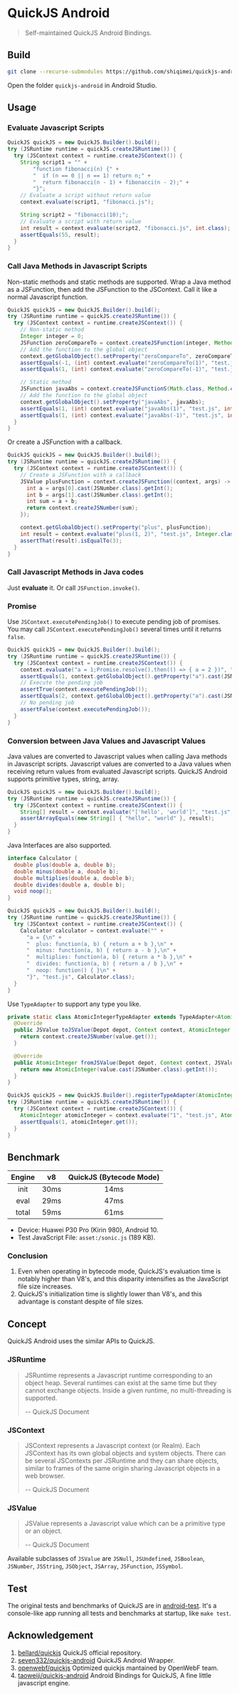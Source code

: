 # QuickJS Android

> Self-maintained QuickJS Android Bindings.

## Build

```bash
git clone --recurse-submodules https://github.com/shiqimei/quickjs-android.git
```

Open the folder `quickjs-android` in Android Studio.

## Usage

### Evaluate Javascript Scripts

```Java
QuickJS quickJS = new QuickJS.Builder().build();
try (JSRuntime runtime = quickJS.createJSRuntime()) {
  try (JSContext context = runtime.createJSContext()) {
    String script1 = "" +
        "function fibonacci(n) {" +
        "  if (n == 0 || n == 1) return n;" +
        "  return fibonacci(n - 1) + fibonacci(n - 2);" +
        "}";
    // Evaluate a script without return value
    context.evaluate(script1, "fibonacci.js");

    String script2 = "fibonacci(10);";
    // Evaluate a script with return value
    int result = context.evaluate(script2, "fibonacci.js", int.class);
    assertEquals(55, result);
  }
}
```

### Call Java Methods in Javascript Scripts

Non-static methods and static methods are supported. Wrap a Java method as a JSFunction, then add the JSFunction to the JSContext. Call it like a normal Javascript function.

```Java
QuickJS quickJS = new QuickJS.Builder().build();
try (JSRuntime runtime = quickJS.createJSRuntime()) {
  try (JSContext context = runtime.createJSContext()) {
    // Non-static method
    Integer integer = 0;
    JSFunction zeroCompareTo = context.createJSFunction(integer, Method.create(Integer.class, Integer.class.getMethod("compareTo", Integer.class)));
    // Add the function to the global object
    context.getGlobalObject().setProperty("zeroCompareTo", zeroCompareTo);
    assertEquals(-1, (int) context.evaluate("zeroCompareTo(1)", "test.js", int.class));
    assertEquals(1, (int) context.evaluate("zeroCompareTo(-1)", "test.js", int.class));

    // Static method
    JSFunction javaAbs = context.createJSFunctionS(Math.class, Method.create(Math.class, Math.class.getMethod("abs", int.class)));
    // Add the function to the global object
    context.getGlobalObject().setProperty("javaAbs", javaAbs);
    assertEquals(1, (int) context.evaluate("javaAbs(1)", "test.js", int.class));
    assertEquals(1, (int) context.evaluate("javaAbs(-1)", "test.js", int.class));
  }
}
```

Or create a JSFunction with a callback.

```Java
QuickJS quickJS = new QuickJS.Builder().build();
try (JSRuntime runtime = quickJS.createJSRuntime()) {
  try (JSContext context = runtime.createJSContext()) {
    // Create a JSFunction with a callback
    JSValue plusFunction = context.createJSFunction((context, args) -> {
      int a = args[0].cast(JSNumber.class).getInt();
      int b = args[1].cast(JSNumber.class).getInt();
      int sum = a + b;
      return context.createJSNumber(sum);
    });

    context.getGlobalObject().setProperty("plus", plusFunction);
    int result = context.evaluate("plus(1, 2)", "test.js", Integer.class);
    assertThat(result).isEqualTo(3);
  }
}
```

### Call Javascript Methods in Java codes

Just **evaluate** it. Or call `JSFunction.invoke()`.

### Promise

Use `JSContext.executePendingJob()` to execute pending job of promises. You may call `JSContext.executePendingJob()` several times until it returns `false`.

```Java
QuickJS quickJS = new QuickJS.Builder().build();
try (JSRuntime runtime = quickJS.createJSRuntime()) {
  try (JSContext context = runtime.createJSContext()) {
    context.evaluate("a = 1;Promise.resolve().then(() => { a = 2 })", "test.js");
    assertEquals(1, context.getGlobalObject().getProperty("a").cast(JSNumber.class).getInt());
    // Execute the pending job
    assertTrue(context.executePendingJob());
    assertEquals(2, context.getGlobalObject().getProperty("a").cast(JSNumber.class).getInt());
    // No pending job
    assertFalse(context.executePendingJob());
  }
}
```

### Conversion between Java Values and Javascript Values

Java values are converted to Javascript values when calling Java methods in Javascript scripts. Javascript values are converted to a Java values when receiving return values from evaluated Javascript scripts. QuickJS Android supports primitive types, string, array.

```Java
QuickJS quickJS = new QuickJS.Builder().build();
try (JSRuntime runtime = quickJS.createJSRuntime()) {
  try (JSContext context = runtime.createJSContext()) {
    String[] result = context.evaluate("['hello', 'world']", "test.js", String[].class);
    assertArrayEquals(new String[] { "hello", "world" }, result);
  }
}
```

Java Interfaces are also supported.

```Java
interface Calculator {
  double plus(double a, double b);
  double minus(double a, double b);
  double multiplies(double a, double b);
  double divides(double a, double b);
  void noop();
}

QuickJS quickJS = new QuickJS.Builder().build();
try (JSRuntime runtime = quickJS.createJSRuntime()) {
  try (JSContext context = runtime.createJSContext()) {
    Calculator calculator = context.evaluate("" +
      "a = {\n" +
      "  plus: function(a, b) { return a + b },\n" +
      "  minus: function(a, b) { return a - b },\n" +
      "  multiplies: function(a, b) { return a * b },\n" +
      "  divides: function(a, b) { return a / b },\n" +
      "  noop: function() { }\n" +
      "}", "test.js", Calculator.class);
  }
}
```

Use `TypeAdapter` to support any type you like.

```Java
private static class AtomicIntegerTypeAdapter extends TypeAdapter<AtomicInteger> {
  @Override
  public JSValue toJSValue(Depot depot, Context context, AtomicInteger value) {
    return context.createJSNumber(value.get());
  }

  @Override
  public AtomicInteger fromJSValue(Depot depot, Context context, JSValue value) {
    return new AtomicInteger(value.cast(JSNumber.class).getInt());
  }
}

QuickJS quickJS = new QuickJS.Builder().registerTypeAdapter(AtomicInteger.class, new AtomicIntegerTypeAdapter()).build();
try (JSRuntime runtime = quickJS.createJSRuntime()) {
  try (JSContext context = runtime.createJSContext()) {
    AtomicInteger atomicInteger = context.evaluate("1", "test.js", AtomicInteger.class);
    assertEquals(1, atomicInteger.get());
  }
}
```

## Benchmark

| Engine | v8   | QuickJS (Bytecode Mode) |
| :-: | :-: | :-: |
| init   | 30ms | 14ms                    |
| eval   | 29ms | 47ms                    |
| total  | 59ms | 61ms                    |

- Device: Huawei P30 Pro (Kirin 980), Android 10.
- Test JavaScript File: `asset:/sonic.js` (189 KB).

### Conclusion

1. Even when operating in bytecode mode, QuickJS's evaluation time is notably higher than V8's, and this disparity intensifies as the JavaScript file size increases.
2. QuickJS's initialization time is slightly lower than V8's, and this advantage is constant despite of file sizes.

## Concept

QuickJS Android uses the similar APIs to QuickJS.

### JSRuntime

> JSRuntime represents a Javascript runtime corresponding to an object heap. Several runtimes can exist at the same time but they cannot exchange objects. Inside a given runtime, no multi-threading is supported.
>
> -- QuickJS Document

### JSContext

> JSContext represents a Javascript context (or Realm). Each JSContext has its own global objects and system objects. There can be several JSContexts per JSRuntime and they can share objects, similar to frames of the same origin sharing Javascript objects in a web browser.
>
> -- QuickJS Document

### JSValue

> JSValue represents a Javascript value which can be a primitive type or an object.
>
> -- QuickJS Document

Available subclasses of `JSValue` are `JSNull`, `JSUndefined`, `JSBoolean`, `JSNumber`, `JSString`, `JSObject`, `JSArray`, `JSFunction`, `JSSymbol`.

## Test

The original tests and benchmarks of QuickJS are in [android-test](android-test). It's a console-like app running all tests and benchmarks at startup, like `make test`.

## Acknowledgement

1. [bellard/quickjs](https://github.com/bellard/quickjs) QuickJS official repository.
2. [seven332/quickjs-android](https://github.com/seven332/quickjs-android) QuickJS Android Wrapper.
3. [openwebf/quickjs](https://github.com/openwebf/quickjs) Optimized quickjs mantained by OpenWebF team.
4. [taoweiji/quickjs-android](https://github.com/taoweiji/quickjs-android) Android Bindings for QuickJS, A fine little javascript engine.
